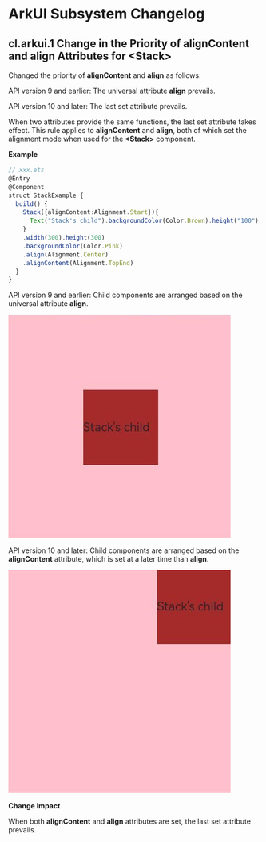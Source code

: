 # ArkUI Subsystem Changelog

## cl.arkui.1 Change in the Priority of alignContent and align Attributes for \<Stack>

Changed the priority of **alignContent** and **align** as follows:

API version 9 and earlier: The universal attribute **align** prevails.

API version 10 and later: The last set attribute prevails.

When two attributes provide the same functions, the last set attribute takes effect. This rule applies to **alignContent** and **align**, both of which set the alignment mode when used for the **\<Stack>** component.

**Example**

```ts
// xxx.ets
@Entry
@Component
struct StackExample {
  build() {
    Stack({alignContent:Alignment.Start}){
      Text("Stack's child").backgroundColor(Color.Brown).height("100").width(100)
    }
    .width(300).height(300)
    .backgroundColor(Color.Pink)
    .align(Alignment.Center)
    .alignContent(Alignment.TopEnd)
  }
}
```

API version 9 and earlier: Child components are arranged based on the universal attribute **align**.

![stack](figures/api9.png)


API version 10 and later: Child components are arranged based on the **alignContent** attribute, which is set at a later time than **align**.

![stack](figures/api10_and_later.png)

**Change Impact**

When both **alignContent** and **align** attributes are set, the last set attribute prevails.
